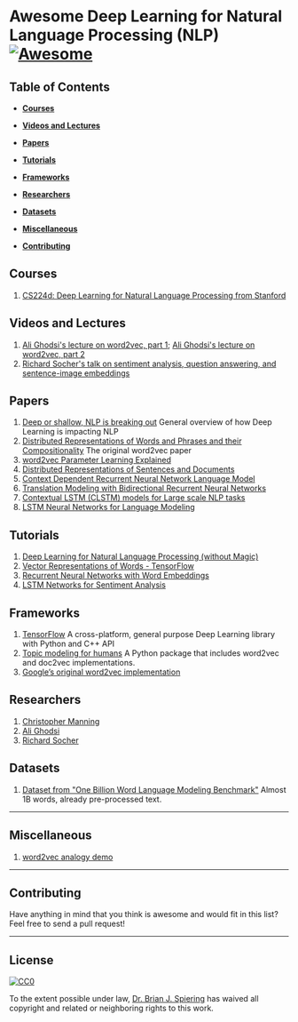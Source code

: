Awesome Deep Learning for Natural Language Processing (NLP) [![Awesome](https://cdn.rawgit.com/sindresorhus/awesome/d7305f38d29fed78fa85652e3a63e154dd8e8829/media/badge.svg)](https://github.com/sindresorhus/awesome)
====

Table of Contents
----

- __[Courses](#courses)__  

- __[Videos and Lectures](#videos-and-lectures)__  

- __[Papers](#papers)__  

- __[Tutorials](#tutorials)__  

- __[Frameworks](#frameworks)__  

- __[Researchers](#researchers)__  

- __[Datasets](#datasets)__  

- __[Miscellaneous](#miscellaneous)__  

- __[Contributing](#contributing)__  

Courses
----
1. [CS224d: Deep Learning for Natural Language Processing from Stanford](http://cs224d.stanford.edu/)

Videos and Lectures
----
1. [Ali Ghodsi's lecture on word2vec, part 1](https://www.youtube.com/watch?v=TsEGsdVJjuA); [Ali Ghodsi's lecture on word2vec, part 2](https://www.youtube.com/watch?v=nuirUEmbaJU)
2. [Richard Socher's talk on sentiment analysis, question answering, and sentence-image embeddings](https://www.youtube.com/watch?v=tdLmf8t4oqM)

Papers
----
1. [Deep or shallow, NLP is breaking out](http://dl.acm.org/citation.cfm?id=2874915) General overview of how Deep Learning is impacting NLP
2. [Distributed Representations of Words and Phrases and their Compositionality](https://papers.nips.cc/paper/5021-distributed-representations-of-words-and-phrases-and-their-compositionality.pdf) The original word2vec paper
3. [word2vec Parameter Learning Explained](http://www-personal.umich.edu/~ronxin/pdf/w2vexp.pdf)
4. [Distributed Representations of Sentences and Documents](http://cs.stanford.edu/~quocle/paragraph_vector.pdf)
5. [Context Dependent Recurrent Neural Network Language Model](http://www.msr-waypoint.com/pubs/176926/rnn_ctxt.pdf)
6. [Translation Modeling with Bidirectional Recurrent Neural Networks](https://www-i6.informatik.rwth-aachen.de/publications/download/936/SundermeyerMartinAlkhouliTamerWuebkerJoernNeyHermann--TranslationModelingwithBidirectionalRecurrentNeuralNetworks--2014.pdf)
7. [Contextual LSTM (CLSTM) models for Large scale NLP tasks](https://arxiv.org/abs/1602.06291)
8. [LSTM Neural Networks for Language Modeling](http://citeseerx.ist.psu.edu/viewdoc/download?doi=10.1.1.248.4448&rep=rep1&type=pdf)

Tutorials
----
1. [Deep Learning for Natural Language Processing (without Magic)](http://www.socher.org/index.php/DeepLearningTutorial/DeepLearningTutorial)
2. [Vector Representations of Words - TensorFlow](https://www.tensorflow.org/versions/r0.8/tutorials/word2vec/index.html)
3. [Recurrent Neural Networks with Word Embeddings](http://deeplearning.net/tutorial/rnnslu.html)
4. [LSTM Networks for Sentiment Analysis](http://deeplearning.net/tutorial/lstm.html)

Frameworks
----
1. [TensorFlow](https://www.tensorflow.org/) A cross-platform, general purpose Deep Learning library with Python and C++ API
2. [Topic modeling for humans](https://pypi.python.org/pypi/gensim) A Python package that includes word2vec and doc2vec implementations.
3. [Google’s original word2vec implementation](https://code.google.com/archive/p/word2vec/)

Researchers
----
1. [Christopher Manning](http://nlp.stanford.edu/manning/)
2. [Ali Ghodsi](https://uwaterloo.ca/data-science/)
3. [Richard Socher](http://www.socher.org/)

Datasets
----
1. [Dataset from "One Billion Word Language Modeling Benchmark"](http://www.statmt.org/lm-benchmark/1-billion-word-language-modeling-benchmark-r13output.tar.gz) Almost 1B words, already pre-processed text.

----
Miscellaneous
----
1. [word2vec analogy demo](http://deeplearner.fz-qqq.net/)

-----
Contributing
----
Have anything in mind that you think is awesome and would fit in this list? Feel free to send a pull request!

-----
License
----

[![CC0](http://i.creativecommons.org/p/zero/1.0/88x31.png)](http://creativecommons.org/publicdomain/zero/1.0/)

To the extent possible under law, [Dr. Brian J. Spiering](http://www.linkedin.com/in/brianspiering/) has waived all copyright and related or neighboring rights to this work.
